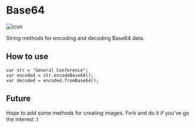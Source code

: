 Base64
======

![icon](http://github.com/rpflorence/Base64/raw/master/icon.png)

String methods for encoding and decoding Base64 data.

How to use
----------

    var str = "General Conference";
    var encoded = str.encodeBase64();
    var decoded = encoded.fromBase64();

Future
------

Hope to add some methods for creating images.  Fork and do it if you've go the interest :)